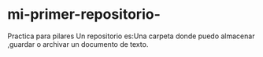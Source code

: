 # mi-primer-repositorio-
Practica para pilares
Un repositorio es:Una carpeta donde puedo almacenar ,guardar o archivar  un documento de texto.

